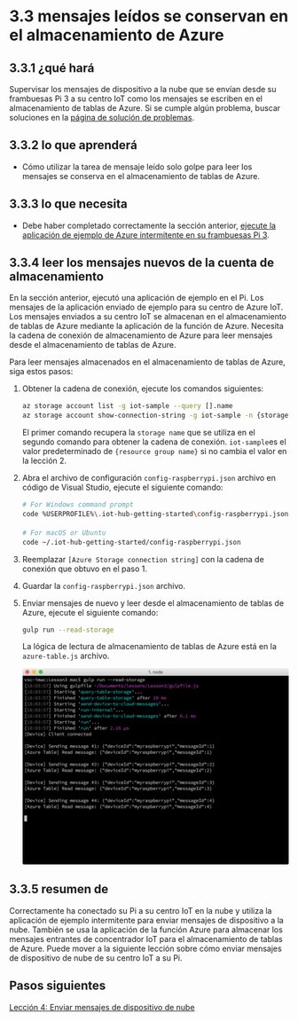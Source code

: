 <properties
 pageTitle="Leer los mensajes se conservan en el almacenamiento de Azure | Microsoft Azure"
 description="Supervisar los mensajes de la nube de dispositivo como se escriben en el almacenamiento de tablas de Azure."
 services="iot-hub"
 documentationCenter=""
 authors="shizn"
 manager="timlt"
 tags=""
 keywords=""/>

<tags
 ms.service="iot-hub"
 ms.devlang="multiple"
 ms.topic="article"
 ms.tgt_pltfrm="na"
 ms.workload="na"
 ms.date="10/21/2016"
 ms.author="xshi"/>

# <a name="33-read-messages-persisted-in-azure-storage"></a>3.3 mensajes leídos se conservan en el almacenamiento de Azure

## <a name="331-what-will-you-do"></a>3.3.1 ¿qué hará

Supervisar los mensajes de dispositivo a la nube que se envían desde su frambuesas Pi 3 a su centro IoT como los mensajes se escriben en el almacenamiento de tablas de Azure. Si se cumple algún problema, buscar soluciones en la [página de solución de problemas](iot-hub-raspberry-pi-kit-node-troubleshooting.md).

## <a name="332-what-will-you-learn"></a>3.3.2 lo que aprenderá

- Cómo utilizar la tarea de mensaje leído solo golpe para leer los mensajes se conserva en el almacenamiento de tablas de Azure.

## <a name="333-what-do-you-need"></a>3.3.3 lo que necesita

- Debe haber completado correctamente la sección anterior, [ejecute la aplicación de ejemplo de Azure intermitente en su frambuesas Pi 3](iot-hub-raspberry-pi-kit-node-lesson3-run-azure-blink.md).

## <a name="334-read-new-messages-from-your-storage-account"></a>3.3.4 leer los mensajes nuevos de la cuenta de almacenamiento

En la sección anterior, ejecutó una aplicación de ejemplo en el Pi. Los mensajes de la aplicación enviado de ejemplo para su centro de Azure IoT. Los mensajes enviados a su centro IoT se almacenan en el almacenamiento de tablas de Azure mediante la aplicación de la función de Azure. Necesita la cadena de conexión de almacenamiento de Azure para leer mensajes desde el almacenamiento de tablas de Azure.

Para leer mensajes almacenados en el almacenamiento de tablas de Azure, siga estos pasos:

1. Obtener la cadena de conexión, ejecute los comandos siguientes:

    ```bash
    az storage account list -g iot-sample --query [].name
    az storage account show-connection-string -g iot-sample -n {storage name}
    ```

    El primer comando recupera la `storage name` que se utiliza en el segundo comando para obtener la cadena de conexión. `iot-sample`es el valor predeterminado de `{resource group name}` si no cambia el valor en la lección 2.

2. Abra el archivo de configuración `config-raspberrypi.json` archivo en código de Visual Studio, ejecute el siguiente comando:

    ```bash
    # For Windows command prompt
    code %USERPROFILE%\.iot-hub-getting-started\config-raspberrypi.json

    # For macOS or Ubuntu
    code ~/.iot-hub-getting-started/config-raspberrypi.json
    ```

3. Reemplazar `[Azure Storage connection string]` con la cadena de conexión que obtuvo en el paso 1.
4. Guardar la `config-raspberrypi.json` archivo.
5. Enviar mensajes de nuevo y leer desde el almacenamiento de tablas de Azure, ejecute el siguiente comando:

    ```bash
    gulp run --read-storage
    ```

    La lógica de lectura de almacenamiento de tablas de Azure está en la `azure-table.js` archivo.

    ![solo golpe ejecutar--almacenamiento de lectura](media/iot-hub-raspberry-pi-lessons/lesson3/gulp_read_message.png)

## <a name="335-summary"></a>3.3.5 resumen de

Correctamente ha conectado su Pi a su centro IoT en la nube y utiliza la aplicación de ejemplo intermitente para enviar mensajes de dispositivo a la nube. También se usa la aplicación de la función Azure para almacenar los mensajes entrantes de concentrador IoT para el almacenamiento de tablas de Azure. Puede mover a la siguiente lección sobre cómo enviar mensajes de dispositivo de nube de su centro IoT a su Pi.

## <a name="next-steps"></a>Pasos siguientes

[Lección 4: Enviar mensajes de dispositivo de nube](iot-hub-raspberry-pi-kit-node-lesson4-send-cloud-to-device-messages.md)
